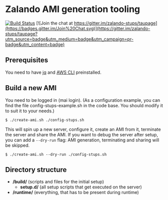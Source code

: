 # Zalando AMI generation tooling

[![Build Status](https://travis-ci.org/zalando-stups/taupage.svg)](https://travis-ci.org/zalando-stups/taupage) [![Join the chat at https://gitter.im/zalando-stups/taupage](https://badges.gitter.im/Join%20Chat.svg)](https://gitter.im/zalando-stups/taupage?utm_source=badge&utm_medium=badge&utm_campaign=pr-badge&utm_content=badge)

## Prerequisites

You need to have [jq](http://stedolan.github.io/jq/) and [AWS CLI](http://aws.amazon.com/cli/) preinstalled.

## Build a new AMI

You need to be logged in (mai login).
(As a configuration example, you can find the file config-stups-example.sh in the code base. You should modify it to suit it to your needs.)

    $ ./create-ami.sh ./config-stups.sh

This will spin up a new server, configure it, create an AMI from it, terminate the server and share the AMI. If you
want to debug the server after setup, you can add a `--dry-run` flag: AMI generation, terminating and sharing will be
skipped.

    $ ./create-ami.sh --dry-run ./config-stups.sh

## Directory structure

* **/build/** (scripts and files for the initial setup)
    * **setup.d/** (all setup scripts that get executed on the server)
* **/runtime/** (everything, that has to be present during runtime)
